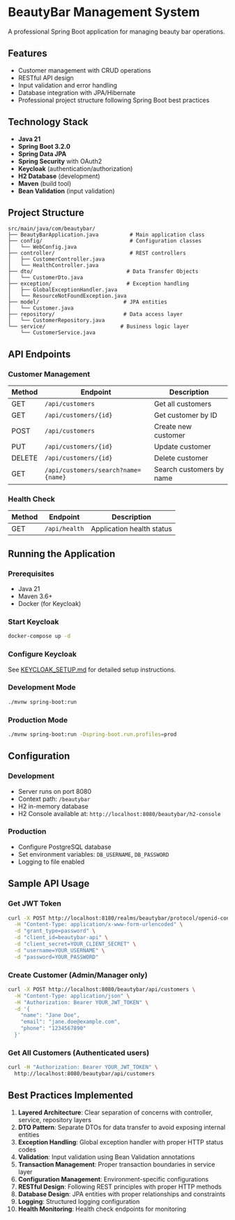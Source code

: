 # BeautyBar Management System

A professional Spring Boot application for managing beauty bar operations.

## Features

- Customer management with CRUD operations
- RESTful API design
- Input validation and error handling
- Database integration with JPA/Hibernate
- Professional project structure following Spring Boot best practices

## Technology Stack

- **Java 21**
- **Spring Boot 3.2.0**
- **Spring Data JPA**
- **Spring Security** with OAuth2
- **Keycloak** (authentication/authorization)
- **H2 Database** (development)
- **Maven** (build tool)
- **Bean Validation** (input validation)

## Project Structure

```
src/main/java/com/beautybar/
├── BeautyBarApplication.java          # Main application class
├── config/                            # Configuration classes
│   └── WebConfig.java
├── controller/                        # REST controllers
│   ├── CustomerController.java
│   └── HealthController.java
├── dto/                              # Data Transfer Objects
│   └── CustomerDto.java
├── exception/                        # Exception handling
│   ├── GlobalExceptionHandler.java
│   └── ResourceNotFoundException.java
├── model/                           # JPA entities
│   └── Customer.java
├── repository/                      # Data access layer
│   └── CustomerRepository.java
└── service/                        # Business logic layer
    └── CustomerService.java
```

## API Endpoints

### Customer Management

| Method | Endpoint | Description |
|--------|----------|-------------|
| GET | `/api/customers` | Get all customers |
| GET | `/api/customers/{id}` | Get customer by ID |
| POST | `/api/customers` | Create new customer |
| PUT | `/api/customers/{id}` | Update customer |
| DELETE | `/api/customers/{id}` | Delete customer |
| GET | `/api/customers/search?name={name}` | Search customers by name |

### Health Check

| Method | Endpoint | Description |
|--------|----------|-------------|
| GET | `/api/health` | Application health status |

## Running the Application

### Prerequisites
- Java 21
- Maven 3.6+
- Docker (for Keycloak)

### Start Keycloak
```bash
docker-compose up -d
```

### Configure Keycloak
See [KEYCLOAK_SETUP.md](KEYCLOAK_SETUP.md) for detailed setup instructions.

### Development Mode
```bash
./mvnw spring-boot:run
```

### Production Mode
```bash
./mvnw spring-boot:run -Dspring-boot.run.profiles=prod
```

## Configuration

### Development
- Server runs on port 8080
- Context path: `/beautybar`
- H2 in-memory database
- H2 Console available at: `http://localhost:8080/beautybar/h2-console`

### Production
- Configure PostgreSQL database
- Set environment variables: `DB_USERNAME`, `DB_PASSWORD`
- Logging to file enabled

## Sample API Usage

### Get JWT Token
```bash
curl -X POST http://localhost:8180/realms/beautybar/protocol/openid-connect/token \
  -H "Content-Type: application/x-www-form-urlencoded" \
  -d "grant_type=password" \
  -d "client_id=beautybar-api" \
  -d "client_secret=YOUR_CLIENT_SECRET" \
  -d "username=YOUR_USERNAME" \
  -d "password=YOUR_PASSWORD"
```

### Create Customer (Admin/Manager only)
```bash
curl -X POST http://localhost:8080/beautybar/api/customers \
  -H "Content-Type: application/json" \
  -H "Authorization: Bearer YOUR_JWT_TOKEN" \
  -d '{
    "name": "Jane Doe",
    "email": "jane.doe@example.com",
    "phone": "1234567890"
  }'
```

### Get All Customers (Authenticated users)
```bash
curl -H "Authorization: Bearer YOUR_JWT_TOKEN" \
  http://localhost:8080/beautybar/api/customers
```

## Best Practices Implemented

1. **Layered Architecture**: Clear separation of concerns with controller, service, repository layers
2. **DTO Pattern**: Separate DTOs for data transfer to avoid exposing internal entities
3. **Exception Handling**: Global exception handler with proper HTTP status codes
4. **Validation**: Input validation using Bean Validation annotations
5. **Transaction Management**: Proper transaction boundaries in service layer
6. **Configuration Management**: Environment-specific configurations
7. **RESTful Design**: Following REST principles with proper HTTP methods
8. **Database Design**: JPA entities with proper relationships and constraints
9. **Logging**: Structured logging configuration
10. **Health Monitoring**: Health check endpoints for monitoring